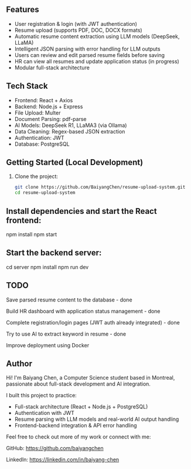 ## Features

- User registration & login (with JWT authentication)
- Resume upload (supports PDF, DOC, DOCX formats)
- Automatic resume content extraction using LLM models (DeepSeek, LLaMA)
- Intelligent JSON parsing with error handling for LLM outputs
- Users can review and edit parsed resume fields before saving
- HR can view all resumes and update application status (in progress)
- Modular full-stack architecture

## Tech Stack

- Frontend: React + Axios
- Backend: Node.js + Express
- File Upload: Multer
- Document Parsing: pdf-parse
- AI Models: DeepSeek R1, LLaMA3 (via Ollama)
- Data Cleaning: Regex-based JSON extraction
- Authentication: JWT
- Database: PostgreSQL

## Getting Started (Local Development)

1. Clone the project:

   ```bash
   git clone https://github.com/BaiyangChen/resume-upload-system.git
   cd resume-upload-system

   ```

## Install dependencies and start the React frontend:

npm install
npm start

## Start the backend server:

cd server
npm install
npm run dev

## TODO

Save parsed resume content to the database - done

Build HR dashboard with application status management - done

Complete registration/login pages (JWT auth already integrated) - done

Try to use AI to extract keyword in resume - done

Improve deployment using Docker

## Author

Hi! I'm Baiyang Chen, a Computer Science student based in Montreal, passionate about full-stack development and AI integration.

I built this project to practice:

- Full-stack architecture (React + Node.js + PostgreSQL)
- Authentication with JWT
- Resume parsing with LLM models and real-world AI output handling
- Frontend-backend integration & API error handling

Feel free to check out more of my work or connect with me:

GitHub: https://github.com/baiyangchen

LinkedIn: https://linkedin.com/in/baiyang-chen
